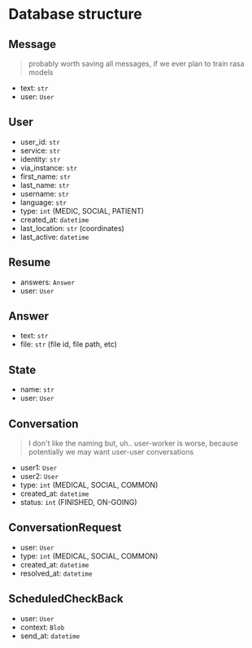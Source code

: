 # Database structure

## Message
> probably worth saving all messages, if we ever plan to train rasa models
* text: `str`
* user: `User`

## User
* user_id: `str`
* service: `str`
* identity: `str`
* via_instance: `str`
* first_name: `str`
* last_name: `str`
* username: `str`
* language: `str`
* type: `int` (MEDIC, SOCIAL, PATIENT)
* created_at: `datetime`
* last_location: `str` (coordinates)
* last_active: `datetime`

## Resume
* answers: `Answer`
* user: `User`

## Answer
* text: `str`
* file: `str` (file id, file path, etc)

## State
* name: `str`
* user: `User`

## Conversation
> I don't like the naming but, uh.. user-worker is worse, because potentially we may want user-user conversations
* user1: `User`
* user2: `User`
* type: `int` (MEDICAL, SOCIAL, COMMON)
* created_at: `datetime`
* status: `int` (FINISHED, ON-GOING)

## ConversationRequest
* user: `User`
* type: `int` (MEDICAL, SOCIAL, COMMON)
* created_at: `datetime`
* resolved_at: `datetime`

## ScheduledCheckBack
* user: `User`
* context: `Blob`
* send_at: `datetime`